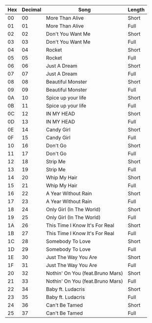 Hex	|	Decimal	|	Song	| Length
-----	|	-----	|	-----	|	-----	|      
00  	|	00	|	More Than Alive	| Short  |
01  	|	01	|	More Than Alive	| Full  |
02  	|	02	|	Don't You Want Me	| Short  |
03  	|	03	|	Don't You Want Me	| Full  |
04  	|	04	|	Rocket	| Short  |
05  	|	05	|	Rocket	| Full  |
06    | 06 | Just A Dream  | Short |
07    | 07 | Just A Dream  | Full  |
08    | 08 | Beautiful Monster  | Short  |
09    | 09 | Beautiful Monster  | Full  |
0A    | 10 | Spice up your life  | Short  |
0B    | 11 | Spice up your life  | Full  |
0C    | 12 | IN MY HEAD  | Short  |
0D    | 13 | IN MY HEAD  | Full  |
0E    | 14 | Candy Girl  | Short  |
0F    | 15 | Candy Girl  | Full  |
10    | 16 | Don't Go  | Short  |
11    | 17 | Don't Go  | Full  |
12    | 18 | Strip Me  | Short  |
13    | 19 | Strip Me  | Full  |
14  	|	20	|	Whip My Hair	| Short  |
15  	|	21	|	Whip My Hair	| Full  |
16  	|	22	|	A Year Without Rain	| Short  |
17  	|	23	|	A Year Without Rain	| Full  |
18  	|	24	|	Only Girl (In The World)	| Short  |
19  	|	25	|	Only Girl (In The World)	| Full  |
1A  	|	26	|	This Time I Know It's For Real	| Short  |
1B  	|	27	|	This Time I Know It's For Real	| Full  |
1C  	|	28	|	Somebody To Love	| Short  |
1D  	|	29	|	Somebody To Love	| Full  |
1E  	|	30	|	Just The Way You Are	| Short  |
1F  	|	31	|	Just The Way You Are	| Full  |
20  	|	32	|	Nothin' On You (feat.Bruno Mars)	| Short  |
21  	|	33	|	Nothin' On You (feat.Bruno Mars)	| Full  |
22  	|	34	|	Baby ft. Ludacris	| Short  |
23  	|	35	|	Baby ft. Ludacris	| Full  |
24  	|	36	|	Can't Be Tamed	| Short  |
25  	|	37	|	Can't Be Tamed	| Full  |
